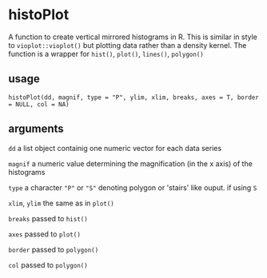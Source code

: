 # histoPlot
A function to create vertical mirrored histograms in R. This is similar in style to `vioplot::vioplot()` but plotting data rather than a density kernel. The function is a wrapper for `hist()`, `plot()`, `lines()`, `polygon()`
## usage
`histoPlot(dd, magnif, type = "P", ylim, xlim, breaks, axes = T, border = NULL, col = NA)`
## arguments
`dd`        a list object containig one numeric vector for each data series

`magnif`    a numeric value determining the magnification (in the x axis) of the histograms

`type`      a character `"P"` or `"S"` denoting polygon or 'stairs' like ouput. if using `S`

`xlim`, `ylim`      the same as in `plot()`

`breaks`    passed to `hist()`

`axes`      passed to `plot()`

`border`    passed to `polygon()`

`col`       passed to `polygon()`
